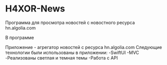 # H4XOR-News
Программа для просмотра новостей с новостного ресурса hn.algolia.com

В программе

Приложение - агрегатор новостей с ресурса hn.algolia.com
Следующие технологии были использованы в приложении:
-SwiftUI
-MVC
-Реализованы светлая и темная темы
-Работа с API
